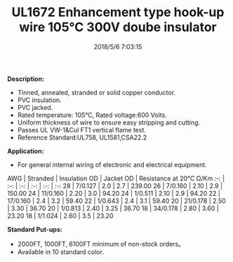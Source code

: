 ﻿---
layout: post 
title: UL1672 Enhancement type hook-up wire 105℃ 300V doube insulator
tags: Hookup-Wire
categories: wire-cable
overview: For general pupose internal wiring of electronic and electrical equipment.
series: FN10
part_number: 10-1617-0
thumb_img: static/202003/18-thumb-20200327145849.jpg
image: static/202003/18-20200327145849.jpg
date: 2018/5/6 7:03:15
permalink: /wire-cable/ul1672-enhancement-type-hookup-wire-105deg-300v-doube-insulator.html
---


__Description:__

* Tinned, annealed, stranded or solid copper conductor.
* PVC insulation.
* PVC jacked. 
* Rated temperature: 105℃, Rated voltage:600 Volts.
* Uniform thickness of wire to ensure easy stripping and cutting.
* Passes UL VW-1&Cul FT1 vertical flame test.
* Reference Standard:UL758, UL1581,CSA22.2 
    
 
__Application:__

* For general internal wiring of electronic and electrical equipment. 

AWG | Stranded | Insulation OD | Jacket OD | Resistance at 20℃ Ω/Km
:-: | :-: |  :-: |  :-: |  :-: |  :-: 
28 | 7/0.127 | 2.0 | 2.7 | 239.00
26 | 7/0.160 | 2.10 | 2.9 | 150.00
24 | 11/0.160 | 2.20 | 3.0 | 94.20
24 | 1/0.511 | 2.10 | 2.9 | 94.20
22 | 17/0.160 | 2.4 | 3.2 | 59.40
22 | 1/0.643 | 2.4 | 3.1 | 59.40
20 | 21/0.178 | 2.50 | 3.30 | 36.70
20 | 1/0.813 | 2.40 | 3.25 | 36.70
18 | 34/0.178 | 2.80 | 3.60 |  23.20
18 | 1/1.024 | 2.60 | 3.5 | 23.20

__Standard Put-ups:__

* 2000FT, 1000FT, 6100FT minimum of non-stock orders。
* Available in 10 standard color. 


